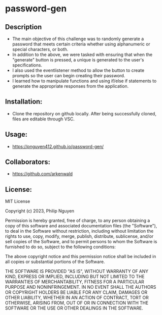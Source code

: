 # password-gen

## Description
- The main objective of this challenge was to randomly generate a password that meets certain criteria whether using alphanumeric or special characters, or both.
- In addition to the above, we were tasked with ensuring that when the "generate" button is pressed, a unique is generated to the user's specifications.
- I also used the eventlistener method to allow the button to create prompts so the user can begin creating their password.
- I learned how to manipulate functions and using if/else if statements to generate the appropriate responses from the application.


## Installation:
- Clone the repository on github locally. After being successfully cloned, files are editable through VSC.

## Usage:
- https://pnguyen412.github.io/password-gen/
  
   
## Collaborators:
- https://github.com/arkenwald

## License:
MIT License

Copyright (c) 2023, Philip Nguyen

Permission is hereby granted, free of charge, to any person obtaining a copy
of this software and associated documentation files (the "Software"), to deal
in the Software without restriction, including without limitation the rights
to use, copy, modify, merge, publish, distribute, sublicense, and/or sell
copies of the Software, and to permit persons to whom the Software is
furnished to do so, subject to the following conditions:

The above copyright notice and this permission notice shall be included in all
copies or substantial portions of the Software.

THE SOFTWARE IS PROVIDED "AS IS", WITHOUT WARRANTY OF ANY KIND, EXPRESS OR
IMPLIED, INCLUDING BUT NOT LIMITED TO THE WARRANTIES OF MERCHANTABILITY,
FITNESS FOR A PARTICULAR PURPOSE AND NONINFRINGEMENT. IN NO EVENT SHALL THE
AUTHORS OR COPYRIGHT HOLDERS BE LIABLE FOR ANY CLAIM, DAMAGES OR OTHER
LIABILITY, WHETHER IN AN ACTION OF CONTRACT, TORT OR OTHERWISE, ARISING FROM,
OUT OF OR IN CONNECTION WITH THE SOFTWARE OR THE USE OR OTHER DEALINGS IN THE
SOFTWARE.